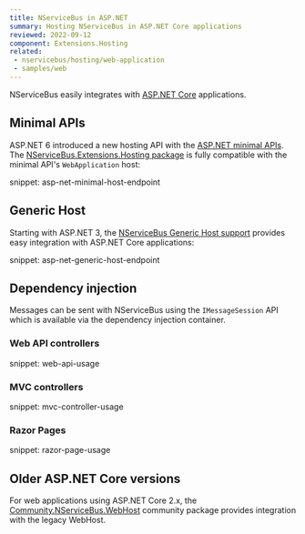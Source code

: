 ```yaml
---
title: NServiceBus in ASP.NET
summary: Hosting NServiceBus in ASP.NET Core applications
reviewed: 2022-09-12
component: Extensions.Hosting
related:
 - nservicebus/hosting/web-application
 - samples/web
---
```


NServiceBus easily integrates with [ASP.NET Core](https://asp.net) applications.

## Minimal APIs

ASP.NET 6 introduced a new hosting API with the [ASP.NET minimal APIs](https://docs.microsoft.com/en-us/aspnet/core/fundamentals/minimal-apis?view=aspnetcore-6.0). The [NServiceBus.Extensions.Hosting package](/nservicebus/hosting/extensions-hosting.md) is fully compatible with the minimal API's `WebApplication` host:

snippet: asp-net-minimal-host-endpoint

## Generic Host

Starting with ASP.NET 3, the [NServiceBus Generic Host support](/nservicebus/hosting/extensions-hosting.md) provides easy integration with ASP.NET Core applications:

snippet: asp-net-generic-host-endpoint


## Dependency injection

Messages can be sent with NServiceBus using the `IMessageSession` API which is available via the dependency injection container.

### Web API controllers

snippet: web-api-usage

### MVC controllers

snippet: mvc-controller-usage

### Razor Pages

snippet: razor-page-usage

## Older ASP.NET Core versions

For web applications using ASP.NET Core 2.x, the [Community.NServiceBus.WebHost](https://github.com/timbussmann/Community.NServiceBus.WebHost) community package provides integration with the legacy WebHost.